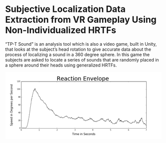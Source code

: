 # Subjective Localization Data Extraction from VR Gameplay Using Non-Individualized HRTFs

“TP-T Sound” is an analysis tool which is also a video game, built in Unity, that looks at the subject’s head rotation to give accurate data about the process of localizing a sound in a 360 degree sphere. In this game the subjects are asked to locate a series of sounds that are randomly placed in a sphere around their heads using generalized HRTFs. 


![alt text](https://github.com/jsimoncalle/Subject-data-extraction-VR-3Daudio/blob/master/plots/fig14.png "Average change through time of the Speed from the attempts in the Capturing Stage.")

